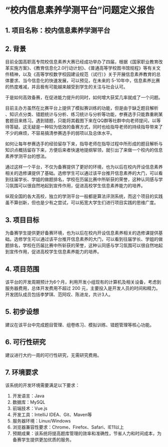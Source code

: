 # “校内信息素养学测平台”问题定义报告

## 1. 项目名称：校内信息素养学测平台

## 2. 背景

目前全国高职高专院校信息素养大赛已经成功举办了四届，根据《国家职业教育改革实施方案》、《教育信息化2.0行动计划》、《普通高等学校图书馆规程》等有关文件精神，以及《高等学校数字校园建设规范（试行）》关于开展信息素养教育的总体要求、当今信息化的快速发展，可以预见，在未来的 5-10年中，信息素养比赛的热度难减，并且极有可能越来越受到学生的关注与社会认可。

于是如何高效备赛，在促进能力提升的同时，如何增大获奖几率就成了一个问题。

目前主办方虽然在比赛平台上提供了模拟赛训练的功能，但是由于缺乏题目解析 、知识点分类、错题统计与分析、练习统计与分析等功能，参赛选手只能靠重刷某套题目来练习。遇到错题，只能将其截图下来在QQ群等社群中向老师提问，以等待答疑。这无疑是一种较为低效的备赛方式，同时也给指导老师的持续指导带来了不少的麻烦，不容易搞清参赛选手的弱项以及总体水平。

如何让每年参赛选手的经验留存下来，指导老师在指导过程中所形成的题目解析与知识点概括留存下来，方便后来者快速地提纲挈领，就引出了来做一个校内的信息素养学测平台的想法。

通过这样一个平台，不仅为备赛提供了更好的环境，也为以后在校内开设信息素养相关的选修课提供了基础。选修学生可以通过该平台推开信息素养的大门，可以看到往届学长、学姐的做题排名，学校在历届比赛中所斩获的荣誉，这种认同感与学习氛围可以很自然地起到宣传作用，促进高校学生信息素养能力的培养。

纵观全国的各大高校，独立的学测平台一般都是算法评测系统，而这个项目的实践虽不算创新，但也是少有之尝试，可以拓宽大学生们进行项目实践的思维广度。

## 3. 项目目标

为备赛学生提供更好备赛环境，也为以后在校内开设信息素养相关的选修课提供基础。选修学生可以通过该平台推开信息素养的大门，可以看到往届学长、学姐的做题排名，学校在历届比赛中所斩获的荣誉，这种认同感与学习氛围可以很自然地起到宣传作用，促进高校学生信息素养能力的培养。

## 4. 项目范围

该平台的开发周期预计为6个月，利用开发小组现有的计算机及相关设备，考虑到服务器费用，总体开发费用不超过 200 元，主要投入是开发人员的时间和精力。开发团队成员包括李梦琪、范阿叹、陈进龙，共计3人。

## 5. 初步设想

建议在该平台中完成题目管理、组卷练习、模拟训练、错题管理等核心功能。

## 6. 可行性研究

建议进行大约一周的可行性研究，无需研究费用。

## 7. 环境要求

该系统的开发环境需要满足以下要求：

1. 开发语言：Java
2. 数据库：MySQL
3. 前端技术：Vue.js
4. 开发工具：IntelliJ IDEA、Git、Maven等
5. 服务器环境：Linux/Windows
6. 浏览器兼容性要求：Chrome、Firefox、Safari、IE11以上
7. 预期成果：该系统将提高题库管理的效率和准确性，节省人力和时间成本，为备赛学生提供更加优质的服务。
